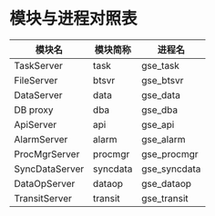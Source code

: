 # 模块与进程对照表

| **模块名**      | **模块简称** | **进程名**   |
|-----------------|--------------|--------------|
| TaskServer      | task         | gse_task     |
| FileServer      | btsvr        | gse_btsvr    |
| DataServer      | data         | gse_data     |
| DB proxy        | dba          | gse_dba      |
| ApiServer       | api          | gse_api      |
| AlarmServer     | alarm        | gse_alarm    |
| ProcMgrServer   | procmgr      | gse_procmgr  |
| SyncDataServer  | syncdata     | gse_syncdata |
| DataOpServer    | dataop       | gse_dataop   |
| TransitServer   | transit      | gse_transit  |
